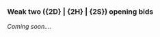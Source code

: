 ### <a name="Weak_two_(2D_|_2H_|_2S)_opening_bids"> Weak two ({2D} | {2H} | {2S}) opening bids

_Coming soon...._


